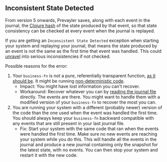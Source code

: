 ## Inconsistent State Detected

From version 5 onwards, Prevayler saves, along with each event in the journal, the [Clojure hash](https://clojuredocs.org/clojure.core/hash) of the state produced by that event, so that state consistency can be checked at every event when the journal is replayed.

If you are getting an `Inconsistent State Detected` exception when starting your system and replaying your journal, that means the state produced by an event is not the same as the first time that event was handled. This could [unravel](https://en.wikipedia.org/wiki/Butterfly_effect) into serious inconsistencies if not checked.

Possible reasons for the error:

 1. Your `business-fn` is not a pure, referentially transparent function, [as it should be](https://github.com/klauswuestefeld/prevayler-clj/tree/master#usage). It might be running [non-deterministic code](https://stackoverflow.com/a/17626306/3343799).
    - Impact: You might have lost information you can't recover.
    - Workaround: Recover whatever you can by [reading the journal file](https://github.com/klauswuestefeld/prevayler-clj/blob/master/README.md#file-format) directly. The events are there. You might want to handle them with a modified version of your `business-fn` to recover the most you can.
 2. You are running your system with a different (probably newer) version of the code than the one used when the event was handled the first time. You should always keep your `business-fn` backward compatible with any events that are still present in your last journal file.
    - Fix: Start your system with the same code that ran when the events were handled the first time. Make sure no new events are reaching your system while you do this. This will handle all the events in the journal and produce a new journal containing only the snapshot for the latest state, with no events. You can then stop your system and restart it with the new code.
